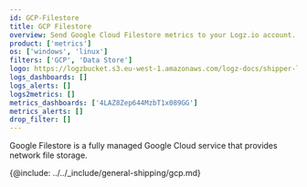```yaml
---
id: GCP-Filestore
title: GCP Filestore
overview: Send Google Cloud Filestore metrics to your Logz.io account.
product: ['metrics']
os: ['windows', 'linux']
filters: ['GCP', 'Data Store']
logo: https://logzbucket.s3.eu-west-1.amazonaws.com/logz-docs/shipper-logos/gcpfilestore.png
logs_dashboards: []
logs_alerts: []
logs2metrics: []
metrics_dashboards: ['4LAZ8Zep644MzbT1x089GG']
metrics_alerts: []
drop_filter: []
---
```




Google Filestore is a fully managed Google Cloud service that provides network file storage. 


{@include: ../../_include/general-shipping/gcp.md}  
